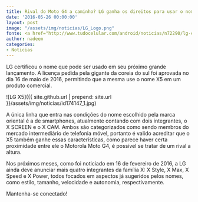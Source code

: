 ```yaml
---
title: Rival do Moto G4 a caminho? LG ganha os direitos para usar o nome X5
date: '2016-05-26 00:00:00'
layout: post
image: "/assets/img/noticias/LG_Logo.png"
fonte: <a href="http://www.tudocelular.com/android/noticias/n72290/lg-certifica-o-nome-X5-novo-smartphone-.html">Tudocelular</a>
author: nadeem
categories:
- Noticias
---
```


LG certificou o nome que pode ser usado em seu próximo grande lançamento. 
A licença pedida pela gigante da coreia do sul foi aprovada no dia 16 de maio de 2016, permitindo que a mesma use o nome X5 em um produto comercial.

![LG X5]({{ site.github.url | prepend: site.url }}/assets/img/noticias/id174147_1.jpg)

A única linha que entra nas condições do nome escolhido pela marca oriental é a de smartphones, atualmente contando com dois integrantes, o X SCREEN e o X CAM. 
Ambos são categorizados como sendo membros do mercado intermediário de telefonia móvel, portanto é valido acreditar que o X5 também ganhe essas características, como parece haver certa proximidade entre ele o Motorola Moto G4, é possível se tratar de um rival a altura.

Nos próximos meses, como foi noticiado em 16 de fevereiro de 2016, a LG ainda deve anunciar mais quatro integrantes da família X: X Style, X Max, X Speed e X Power, todos focados em aspectos já sugeridos pelos nomes, como estilo, tamanho, velocidade e autonomia, respectivamente.

Mantenha-se conectado!